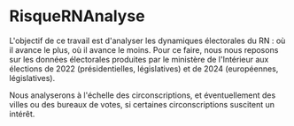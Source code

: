 # RisqueRNAnalyse

L'objectif de ce travail est d'analyser les dynamiques électorales du RN : où il avance le plus, où il avance le moins. Pour ce faire, nous nous reposons sur les données électorales produites par le ministère de l'Intérieur aux élections de 2022 (présidentielles, législatives) et de 2024 (européennes, législatives).

Nous analyserons à l'échelle des circonscriptions, et éventuellement des villes ou des bureaux de votes, si certaines circonscriptions suscitent un intérêt.
